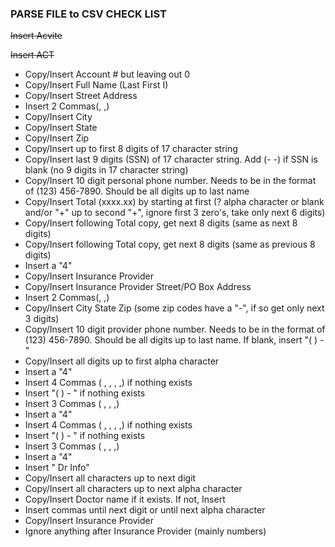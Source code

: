 ### PARSE FILE to CSV CHECK LIST

~~Insert Acvite~~

~~Insert ACT~~
- Copy/Insert Account # but leaving out 0
- Copy/Insert Full Name (Last First I)
- Copy/Insert Street Address
- Insert 2 Commas(, ,)
- Copy/Insert City
- Copy/Insert State
- Copy/Insert Zip
- Copy/Insert up to first 8 digits of 17 character string
- Copy/Insert last 9 digits (SSN) of 17 character string. Add (- -) if SSN is blank (no 9 digits in 17 character string)
- Copy/Insert 10 digit personal phone number. Needs to be in the format of (123) 456-7890. Should be all digits up to last name
- Copy/Insert Total (xxxx.xx) by starting at first (? alpha character or blank and/or "+" up to second "+", ignore first 3 zero's, take only next 6 digits)
- Copy/Insert following Total copy, get next 8 digits (same as next 8 digits)
- Copy/Insert following Total copy, get next 8 digits (same as previous 8 digits)
- Insert a "4"
- Copy/Insert Insurance Provider
- Copy/Insert Insurance Provider Street/PO Box Address
- Insert 2 Commas(, ,)
- Copy/Insert City State Zip (some zip codes have a "-", if so get only next 3 digits)
- Copy/Insert 10 digit provider phone number. Needs to be in the format of (123) 456-7890. Should be all digits up to last name. If blank, insert "( ) - "
- Copy/Insert all digits up to first alpha character
- Insert a "4"
- Insert 4 Commas ( , , , ,) if nothing exists
- Insert "( ) - " if nothing exists
- Insert 3 Commas ( , , ,)
- Insert a "4"
- Insert 4 Commas ( , , , ,) if nothing exists
- Insert "( ) - " if nothing exists
- Insert 3 Commas ( , , ,)
- Insert a "4"
- Insert " Dr Info"
- Copy/Insert all characters up to next digit
- Copy/Insert all characters up to next alpha character
- Copy/Insert Doctor name if it exists. If not, Insert 
- Insert commas until next digit or until next alpha character
- Copy/Insert Insurance Provider
- Ignore anything after Insurance Provider (mainly numbers)